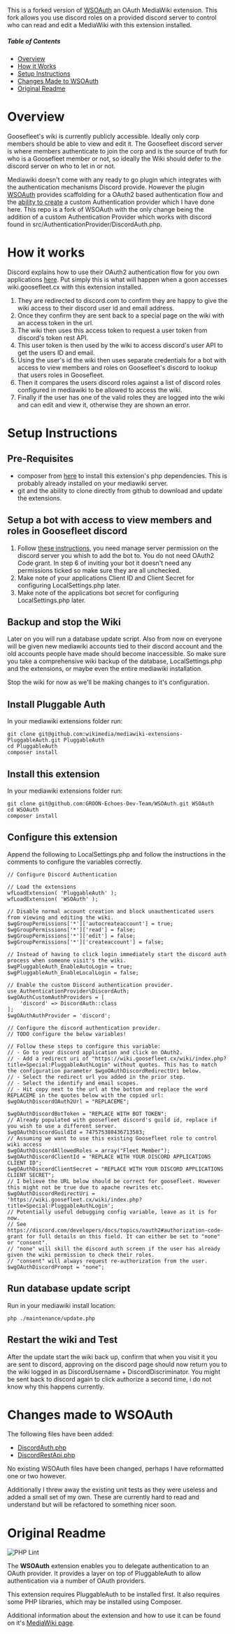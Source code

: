 This is a forked version of [WSOAuth](https://github.com/WikibaseSolutions/WSOAuth) an OAuth MediaWiki extension. This fork allows you use discord roles on a provided discord server to control who can read and edit a MediaWiki with this extension installed.

##### Table of Contents  
* [Overview](#overview)  
* [How it Works](#how-it-works)  
* [Setup Instructions](#setup-instructions)
* [Changes Made to WSOAuth](#changes-made-to-wsoauth)  
* [Original Readme](#original-readme)  

# Overview
Goosefleet's wiki is currently publicly accessible. Ideally only corp members should be able to view and edit it. The Goosefleet discord server is where members authenticate to join the corp and is the source of truth for who is a Goosefleet member or not, so ideally the Wiki should defer to the discord server on who to let in or not.

Mediawiki doesn't come with any ready to go plugin which integrates with the authentication mechanisms Discord provide. However the plugin [WSOAuth](https://www.mediawiki.org/wiki/Extension:WSOAuth) provides scaffolding for a OAuth2 based authentication flow and the [ability to create](https://www.mediawiki.org/wiki/Extension:WSOAuth/For_developers) a custom Authentication provider which I have done here. This repo is a fork of WSOAuth with the only change being the addition of a custom Authentication Provider which works with discord found in src/AuthenticationProvider/DiscordAuth.php.

# How it works

Discord explains how to use their OAuth2 authentication flow for you own applications [here](https://discord.com/developers/docs/topics/oauth2). Put simply this is what will happen when a goon accesses wiki.goosefleet.cx with this extension installed.

1. They are redirected to discord.com to confirm they are happy to give the wiki access to their discord user id and email address.
2. Once they confirm they are sent back to a special page on the wiki with an access token in the url.
3. The wiki then uses this access token to request a user token from discord's token rest API.
4. This user token is then used by the wiki to access discord's user API to get the users ID and email.
5. Using the user's id the wiki then uses separate credentials for a bot with access to view members and roles on Goosefleet's discord to lookup that users roles in Goosefleet.
6. Then it compares the users discord roles against a list of discord roles configured in mediawiki to be allowed to access the wiki. 
7. Finally if the user has one of the valid roles they are logged into the wiki and can edit and view it, otherwise they are shown an error.

# Setup Instructions

## Pre-Requisites 

* composer from [here](https://getcomposer.org)  to install this extension's php dependencies. This is probably already installed on your mediawiki server.
* git and the ability to clone directly from github to download and update the extensions.

## Setup a bot with access to view members and roles in Goosefleet discord

1. Follow [these instructions](https://discordpy.readthedocs.io/en/latest/discord.html), you need manage server permission on the discord server you whish to add the bot to. You do not need OAuth2 Code grant. In step 6 of inviting your bot it doesn't need any permissions ticked so make sure they are all unchecked.
2. Make note of your applications Client ID and Client Secret for configuring LocalSettings.php later.
3. Make note of the applications bot secret for configuring LocalSettings.php later.

## Backup and stop the Wiki
Later on you will run a database update script. Also from now on everyone will be given new mediawiki accounts tied to their discord account and the old accounts people have made should become inaccessible. So make sure you take a comprehensive wiki backup of the database, LocalSettings.php and the extensions, or maybe even the entire mediawiki installation.

Stop the wiki for now as we'll be making changes to it's configuration.

## Install Pluggable Auth 
In your mediawiki extensions folder run:
```
git clone git@github.com:wikimedia/mediawiki-extensions-PluggableAuth.git PluggableAuth 
cd PluggableAuth 
composer install
```

## Install this extension
In your mediawiki extensions folder run:
```
git clone git@github.com:GROON-Echoes-Dev-Team/WSOAuth.git WSOAuth
cd WSOAuth
composer install
``` 

## Configure this extension

Append the following to LocalSettings.php and follow the instructions in the comments to configure the variables correctly.
```
// Configure Discord Authentication 

// Load the extensions
wfLoadExtension( 'PluggableAuth' );
wfLoadExtension( 'WSOAuth' );

// Disable normal account creation and block unauthenticated users from viewing and editing the wiki.
$wgGroupPermissions['*']['autocreateaccount'] = true;
$wgGroupPermissions['*']['read'] = false;
$wgGroupPermissions['*']['edit'] = false;
$wgGroupPermissions['*']['createaccount'] = false;

// Instead of having to click login immediately start the discord auth process when someone visit's the wiki.
$wgPluggableAuth_EnableAutoLogin = true;
$wgPluggableAuth_EnableLocalLogin = false;

// Enable the custom Discord authentication provider.
use AuthenticationProvider\DiscordAuth;
$wgOAuthCustomAuthProviders = [
    'discord' => DiscordAuth::class 
];
$wgOAuthAuthProvider = 'discord';

// Configure the discord authentication provider.
// TODO configure the below variables!

// Follow these steps to configure this variable:
// - Go to your discord application and click on OAuth2. 
// - Add a redirect uri of "https://wiki.goosefleet.cx/wiki/index.php?title=Special:PluggableAuthLogin" without quotes. This has to match the configuration parameter $wgoOAuthDiscordRedirectUri below.
// - Select the redirect url you added in the prior step.
// - Select the identify and email scopes.
// - Hit copy next to the url at the bottom and replace the word REPLACEME in the quotes below with the copied url:
$wgOAuthDiscordOAuth2Url = "REPLACEME";

$wgOAuthDiscordBotToken = "REPLACE WITH BOT TOKEN";
// Already populated with goosefleet discord's guild id, replace if you wish to use a different server.
$wgOAuthDiscordGuildId = 747575380436713583;
// Assuming we want to use this existing Goosefleet role to control wiki access
$wgOAuthDiscordAllowedRoles = array("Fleet Member");
$wgOAuthDiscordClientId = "REPLACE WITH YOUR DISCORD APPLICATIONS CLIENT ID";
$wgOAuthDiscordClientSecret = "REPLACE WITH YOUR DISCORD APPLICATIONS CLIENT SECRET";
// I believe the URL below should be correct for goosefleet. However this might not be true due to apache rewrites etc.
$wgOAuthDiscordRedirectUri = 'https://wiki.goosefleet.cx/wiki/index.php?title=Special:PluggableAuthLogin';
// Potentially useful debugging config variable, leave as it is for now. 
// See https://discord.com/developers/docs/topics/oauth2#authorization-code-grant for full details on this field. It can either be set to "none" or "consent". 
// "none" will skill the discord auth screen if the user has already given the wiki permission to check their roles. 
// "consent" will always request re-authorization from the user. 
$wgOAuthDiscordPrompt = "none";

```

## Run database update script

Run in your mediawiki install location:
```
php ./maintenance/update.php
```

## Restart the wiki and Test 

After the update start the wiki back up, confirm that when you visit it you are sent to discord, approving on the discord page should now return you to the wiki logged in as DiscordUsername + DiscordDiscriminator. You might be sent back to discord again to click authorize a second time, i do not know why this happens currently.

# Changes made to WSOAuth
The following files have been added:
* [DiscordAuth.php](https://github.com/GROON-Echoes-Dev-Team/WSOAuth/blob/master/src/AuthenticationProvider/DiscordAuth.php)
* [DiscordRestApi.php](https://github.com/GROON-Echoes-Dev-Team/WSOAuth/blob/master/src/AuthenticationProvider/DiscordRestApi.php)

No existing WSOAuth files have been changed, perhaps I have reformatted one or two however.

Additionally I threw away the existing unit tests as they were useless and added a small set of my own. These are currently hard to read and understand but will be refactored to something nicer soon.


# Original Readme

![PHP Lint](https://github.com/WikibaseSolutions/WSOAuth/workflows/PHP%20Lint/badge.svg)

The **WSOAuth** extension enables you to delegate authentication to an OAuth provider. It provides a layer on top of PluggableAuth to allow authentication via a number of OAuth providers.

This extension requires PluggableAuth to be installed first. It also requires some PHP libraries, which may be installed using Composer.

Additional information about the extension and how to use it can be found on it's [MediaWiki page](https://www.mediawiki.org/wiki/Extension:WSOAuth).
